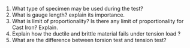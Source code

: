 1. What type of specimen may be used during the test?
2. What is gauge length? explain its importance.
3. What is limit of proportionality? Is there any limit of proportionality for Cast Iron? Explain.
4. Explain how the ductile and brittle material fails under tension load ?
5. What are the difference between torsion test and tension test?
